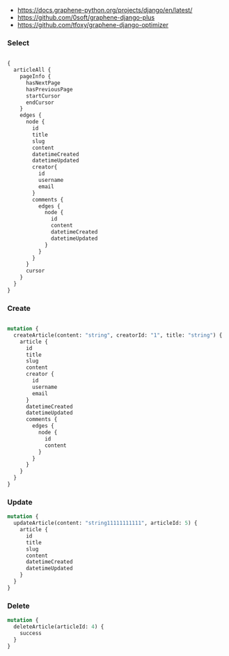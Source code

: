 
* https://docs.graphene-python.org/projects/django/en/latest/
* https://github.com/0soft/graphene-django-plus
* https://github.com/tfoxy/graphene-django-optimizer

### Select
```graphql

{
  articleAll {
    pageInfo {
      hasNextPage
      hasPreviousPage
      startCursor
      endCursor
    }
    edges {
      node {
        id
        title
        slug
        content
      	datetimeCreated
        datetimeUpdated
        creator{
          id
          username
          email
        }
        comments {
          edges {
            node {
              id
              content
              datetimeCreated
              datetimeUpdated
            }
          }
        }
      }
      cursor
    }
  }
}
```


### Create
```graphql

mutation {
  createArticle(content: "string", creatorId: "1", title: "string") {
    article {
      id
      title
      slug
      content
      creator {
        id
        username
        email
      }
      datetimeCreated
      datetimeUpdated
      comments {
        edges {
          node {
            id
            content
          }
        }
      }
    }
  }
}
```

### Update
```graphql
mutation {
  updateArticle(content: "string11111111111", articleId: 5) {
    article {
      id
      title
      slug
      content
      datetimeCreated
      datetimeUpdated
    }
  }
}
```

### Delete
```graphql
mutation {
  deleteArticle(articleId: 4) {
    success
  }
}

```